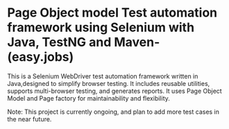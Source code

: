 # Page Object model Test automation framework using Selenium with Java, TestNG and Maven- (easy.jobs)

This is a Selenium WebDriver test automation framework written in Java,designed to simplify browser testing. It includes reusable utilities, supports multi-browser testing, and generates reports. It uses Page Object Model and Page factory for maintainability and flexibility.

Note: This project is currently ongoing, and plan to add more test cases in the near future.
